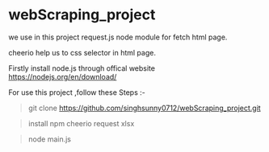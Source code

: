 # webScraping_project

we use in this project request.js node module for fetch html page.

cheerio help us to css selector in html page.

Firstly install node.js through offical website https://nodejs.org/en/download/

For use this project ,follow these Steps :-

> git clone https://github.com/singhsunny0712/webScraping_project.git

> install npm cheerio request xlsx

> node main.js

